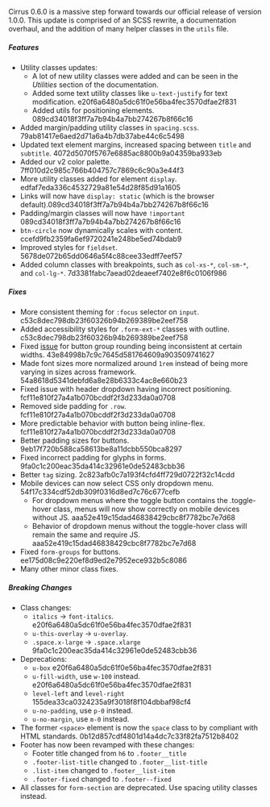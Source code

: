Cirrus 0.6.0 is a massive step forward towards our official release of version 1.0.0. This update is comprised of an SCSS rewrite, a documentation overhaul, and the addition of many helper classes in the `utils` file.

##### Features
- Utility classes updates:
  - A lot of new utility classes were added and can be seen in the *Utilities* section of the documentation.
  - Added some text utility classes like `u-text-justify` for text modification. e20f6a6480a5dc61f0e56ba4fec3570dfae2f831
  - Added utils for positioning elements. 089cd34018f3ff7a7b94b4a7bb274267b8f66c16
- Added margin/padding utility classes in `spacing.scss`. 79ab81417e6aed2d71a6a4b7db37abe44c6c5498
- Updated text element margins, increased spacing between `title` and `subtitle`. 4072d5070f5767e6885ac8800b9a04359ba933eb
- Added our v2 color palette. 7ff010d2c985c766b404757c7869c6c90a3e44f3
- More utility classes added for element `display`. edfaf7eda336c4532729a81e54d28f85d91a1605
- Links will now have `display: static` (which is the browser default).089cd34018f3ff7a7b94b4a7bb274267b8f66c16
- Padding/margin classes will now have `!important` 089cd34018f3ff7a7b94b4a7bb274267b8f66c16
- `btn-circle` now dynamically scales with content. ccefd9fb2359fa6ef9720241e248be5ed74bdab9
- Improved styles for `fieldset`. 5678de072b65dd0646a5f4c88cee33edff7eef57
- Added column classes with breakpoints, such as `col-xs-*`, `col-sm-*`, and `col-lg-*`. 7d3381fabc7aead02deaeef7402e8f6c0106f986

##### Fixes
- More consistent theming for `:focus` selector on `input`. c53c8dec798db23f60326b94b269389be2eef758
- Added accessibility styles for `.form-ext-*` classes with outline. c53c8dec798db23f60326b94b269389be2eef758
- Fixed [issue](https://github.com/Spiderpig86/Cirrus/issues/30) for button group rounding being inconsistent at certain widths. 43e84998b7c9c7645d581764609a903509741627
- Made font sizes more normalized around `1rem` instead of being more varying in sizes across framework. 54a8618d5341debfd6a8e28b6333c4ac8e660b23
- Fixed issue with header dropdown having incorrect positioning. fcf11e810f27a4a1b070bcddf2f3d233da0a0708
- Removed side padding for `.row`. fcf11e810f27a4a1b070bcddf2f3d233da0a0708
- More predictable behavior with button being inline-flex. fcf11e810f27a4a1b070bcddf2f3d233da0a0708
- Better padding sizes for buttons. 9eb17f720b588ca58613be8a11dcbb550bca8297
- Fixed incorrect padding for glyphs in forms. 9fa0c1c200eac35da414c32961e0de52483cbb36
- Better `tag` sizing. 2c823afb0c7a193f4cfd4ff729d0722f32c14cdd
- Mobile devices can now select CSS only dropdown menu. 54f17c334cdf52db309f0316d8ed7c76c677cefb
  - For dropdown menus where the toggle button contains the .toggle-hover class, menus will now show correctly on mobile devices without JS. aaa52e419c15dad46838429cbc8f7782bc7e7d68
  - Behavior of dropdown menus without the toggle-hover class will remain the same and require JS. aaa52e419c15dad46838429cbc8f7782bc7e7d68
- Fixed `form-groups` for buttons. ee175d08c9e220ef8d9ed2e7952ece932b5c8086
- Many other minor class fixes.

##### Breaking Changes
- Class changes:
  - `italics` -> `font-italics`. e20f6a6480a5dc61f0e56ba4fec3570dfae2f831
  - `u-this-overlay` -> `u-overlay`.
  - `.space.x-large` -> `.space.xlarge` 9fa0c1c200eac35da414c32961e0de52483cbb36
- Deprecations:
  - `u-box` e20f6a6480a5dc61f0e56ba4fec3570dfae2f831
  - `u-fill-width`, use `w-100` instead. e20f6a6480a5dc61f0e56ba4fec3570dfae2f831
  - `level-left` and `level-right` 155dea33ca0324235a9f3018f8f104dbbaf98cf4
  - `u-no-padding`, use `p-0` instead.
  - `u-no-margin`, use `m-0` instead.
- The former `<space>` element is now the `space` class to by compliant with HTML standards. 0b12d857cdf4801d14a4dc7c33f82fa7512b8402
- Footer has now been revamped with these changes:
  - Footer title changed from `h6` to `.footer__title`
  - `.footer-list-title` changed to `.footer__list-title`
  - `.list-item` changed to `.footer__list-item`
  - `.footer-fixed` changed to `.footer--fixed`
- All classes for `form-section` are deprecated. Use spacing utility classes instead.